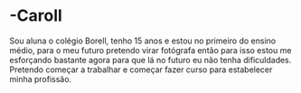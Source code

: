 # -Caroll
Sou aluna o colégio Borell, tenho 15 anos e estou no primeiro do ensino médio, para o meu futuro pretendo virar fotógrafa então para isso estou me esforçando bastante agora para que lá no futuro eu não tenha dificuldades. Pretendo começar a trabalhar e começar fazer curso para estabelecer minha profissão.
